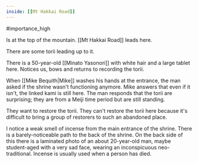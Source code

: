 ```yaml
---
inside: [[Mt Hakkai Road]]
---
```

#importance_high 

Is at the top of the mountain. [[Mt Hakkai Road]] leads here.

There are some torii leading up to it.

There is a 50-year-old [[Minato Yasonori]] with white hair and a large tablet here. Notices us, bows and returns to recording the torii.

When [[Mike Bequith|Mike]] washes his hands at the entrance, the man asked if the shrine wasn't functioning anymore.
Mike answers that even if it isn't, the linked kami is still here.
The man responds that the torii are surprising; they are from a Meiji time period but are still standing.

They want to restore the torii. They can't restore the torii here because it's difficult to bring a group of restorers to such an abandoned place.

I notice a weak smell of incense from the main entrance of the shrine.
There is a barely-noticeable path to the back of the shrine.
On the back side of this there is a laminated photo of an about 20-year-old man, maybe student-aged with a very sad face, wearing an inconspicuous neo-traditional.
Incense is usually used when a person has died.
